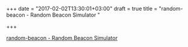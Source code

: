 +++
date = "2017-02-02T13:30:01+03:00"
draft = true
title = "random-beacon - Random Beacon Simulator "

+++

<p><a href="https://t.co/bFoC1gNDi1">random-beacon - Random Beacon Simulator </a></p>
